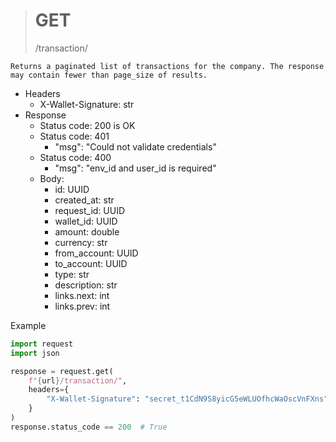 > <h1>GET</h1>
> /transaction/

    Returns a paginated list of transactions for the company. The response may contain fewer than page_size of results.

- Headers
    - X-Wallet-Signature: str
- Response
    - Status code: 200 is OK
    - Status code: 401 
        - "msg": "Could not validate credentials"
    - Status code: 400  
        - "msg": "env_id and user_id is required"
    - Body:
        - id: UUID
        - created_at: str
        - request_id: UUID
        - wallet_id: UUID
        - amount: double
        - currency: str
        - from_account: UUID
        - to_account: UUID
        - type: str
        - description: str
        - links.next: int
        - links.prev: int

Example
```python
import request
import json

response = request.get(
    f"{url}/transaction/",
    headers={
        "X-Wallet-Signature": "secret_t1CdN9S8yicG5eWLUOfhcWaOscVnFXns",
    }
)
response.status_code == 200  # True
```
<br>

